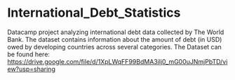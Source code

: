# International_Debt_Statistics

Datacamp project analyzing international debt data collected by The World Bank. The dataset contains information about the amount of debt (in USD) owed by developing countries across several categories. The Dataset can be found here: https://drive.google.com/file/d/1XpLWqFF99BdMA3ilj0_mG00uJNmjPbTD/view?usp=sharing
 
